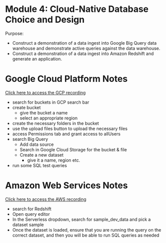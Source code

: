 # Module 4: Cloud-Native Database Choice and Design
Purpose:

- Construct a demonstration of a data ingest into Google Big Query data warehouse and demonstrate active queries against the data warehouse.
- Construct a demonstration of a data ingest into Amazon Redshift and generate an application.


# Google Cloud Platform Notes
[Click here to access the GCP recording](https://northwestern.hosted.panopto.com/Panopto/Pages/Viewer.aspx?id=c19827da-196e-4621-b67c-b099006d968c)

- search for buckets in GCP search bar
- create bucket
	- give the bucket a name
	- select an appropriate region
- create the necessary folders in the bucket
- use the upload files button to upload the necessary files
- access Permissions tab and grant access to allUsers
- search Big Query
	- Add data source
	- Search in Google Cloud Storage for the bucket & file
	- Create a new dataset
		- give it a name, region etc.
- run some SQL test queries


# Amazon Web Services Notes
[Click here to access the AWS recording](https://northwestern.hosted.panopto.com/Panopto/Pages/Viewer.aspx?id=2241a91f-44be-4b88-925c-b09800682868)

- search for Redshift
- Open query editor
- In the Serverless dropdown, search for sample_dev_data and pick a dataset sample
- Once the dataset is loaded, ensure that you are running the query on the correct dataset, and then you will be able to run SQL queries as needed
